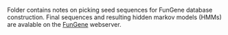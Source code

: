 Folder contains notes on picking seed sequences for FunGene database construction. Final sequences and resulting hidden markov models (HMMs) are avalable on the [FunGene](http://fungene.cme.msu.edu/) webserver. 
